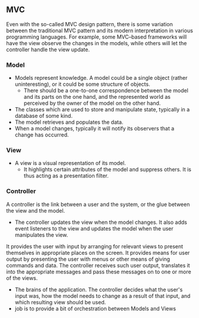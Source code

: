 
## MVC
Even with the so-called MVC design pattern, there is some variation between the traditional MVC pattern and its modern interpretation in various programming languages. For example, some MVC–based frameworks will have the view observe the changes in the models, while others will let the controller handle the view update.

### Model
- Models represent knowledge. A model could be a single object (rather uninteresting), or it could be some structure of objects.
    - There should be a one-to-one correspondence between the model and its parts on the one hand, and the represented world as perceived by the owner of the model on the other hand.
- The classes which are used to store and manipulate state, typically in a database of some kind.
- The model retrieves and populates the data.
- When a model changes, typically it will notify its observers that a change has occurred.

### View
- A view is a visual representation of its model. 
    - It highlights certain attributes of the model and suppress others. It is thus acting as a presentation filter.

### Controller
A controller is the link between a user and the system, or the glue between the view and the model. 
- The controller updates the view when the model changes. It also adds event listeners to the view and updates the model when the user manipulates the view.

It provides the user with input by arranging for relevant views to present themselves in appropriate places on the screen. It provides means for user output by presenting the user with menus or other means of giving commands and data. The controller receives such user output, translates it into the appropriate messages and pass these messages on to one or more of the views.
- The brains of the application. The controller decides what the user's input was, how the model needs to change as a result of that input, and which resulting view should be used.
- job is to provide a bit of orchestration between Models and Views

